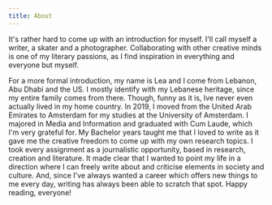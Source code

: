 ```yaml
---
title: About
---
```

It's rather hard to come up with an introduction for myself. I'll call myself a writer, a skater and a photographer. Collaborating with other creative minds is one of my literary passions, as I find inspiration in everything and everyone but myself. 

For a more formal introduction, my name is Lea and I come from Lebanon, Abu Dhabi and the US. I mostly identify with my Lebanese heritage, since my entire family comes from there. Though, funny as it is, Ive never even actually lived in my home country. In 2019, I moved from the United Arab Emirates to Amsterdam for my studies at the University of Amsterdam. I majored in Media and Information and graduated with Cum Laude, which I'm very grateful for. My Bachelor years taught me that I loved to write as it gave me the creative freedom to come up with my own research topics. I took every assignment as a journalistic opportunity, based in research, creation and literature. It made clear that I wanted to point my life in a direction where I can freely write about and criticise elements in society and culture. And, since I've always wanted a career which offers new things to me every day, writing has always been able to scratch that spot. Happy reading, everyone!